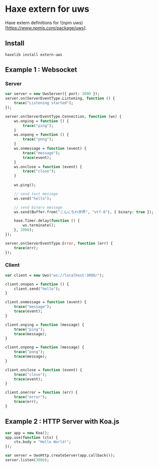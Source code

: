 # Haxe extern for uws
Haxe extern definitions for !(npm uws)[https://www.npmjs.com/package/uws].

## Install
`haxelib install extern-uws`

## Example 1 : Websocket
### Server
```haxe
var server = new UwsServer({ port: 3000 });
server.on(ServerEventType.Listening, function () {
    trace("Listening started");
});

server.on(ServerEventType.Connection, function (ws) {
    ws.onping = function () {
        trace("ping");
    }
    ws.onpong = function () {
        trace("pong");
    }
    ws.onmessage = function (event) {
        trace("message");
        trace(event);
    }
    ws.onclose = function (event) {
        trace("close");
    }
    
    ws.ping();

    // send text message
    ws.send("hello");

    // send binary message
    ws.send(Buffer.from("こんにちわ世界", "utf-8"), { binary: true });

    haxe.Timer.delay(function () {
        ws.terminate();
    }, 2000);
});

server.on(ServerEventType.Error, function (err) {
    trace(err);
});
```

### Client
```haxe
var client = new Uws("ws://localhost:3000/");

client.onopen = function () {
    client.send("hello");
}

client.onmessage = function (event) {
    trace("message");
    trace(event);
}

client.onping = function (message) {
    trace("ping");
    trace(message);
}

client.onpong = function (message) {
    trace("pong");
    trace(message);
}

client.onclose = function (event) {
    trace("close");
    trace(event);
}

client.onerror = function (err) {
    trace("error");
    trace(err);
}
```


## Example 2 : HTTP Server with Koa.js
```haxe
var app = new Koa();
app.use(function (ctx) {
    ctx.body = "Hello World!";
});

var server = UwsHttp.createServer(app.callback());
server.listen(3000);
```